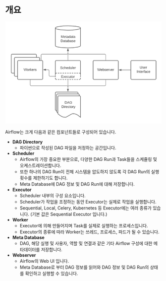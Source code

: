 # 개요

![img.png](./img.png)

Airflow는 크게 다음과 같은 컴포넌트들로 구성되어 있습니다.

- **DAG Directory**
  - 파이썬으로 작성된 DAG 파일을 저정하는 공간입니다.
- **Scheduler**
  - Airflow의 가장 중요한 부분으로, 다양한 DAG Run과 Task들을 스케쥴링 및 오케스트레이션합니다.
  - 또한 하나의 DAG Run이 전체 시스템을 압도하지 않도록 각 DAG Run의 실행 횟수를 제한하기도 합니다.
  - Meta Database에 DAG 정보 및 DAG Run에 대해 저장합니다.
- **Executor**
  - Scheduler 내부의 구성 요소입니다.
  - Scheduler가 작업을 조정하는 동안 Executor는 실제로 작업을 실행합니다.
  - Sequential, Local, Celery, Kubernetes 등 Executor에는 여러 종류가 있습니다. (기본 값은 Sequential Executor 입니다.)
- **Worker**
  - Executor에 의해 만들어지며 Task를 실제로 실행하는 프로세스입니다.
  - Executor의 종류에 따라 Worker는 쓰레드, 프로세스, 파드가 될 수 있습니다.
- **Meta Database**
  - DAG, 해당 실행 및 사용자, 역할 및 연결과 같은 기타 Airflow 구성에 대한 메타데이터를 저장합니다.
- **Webserver**
  - Airflow의 Web UI 입니다.
  - Meta Database로 부터 DAG 정보를 읽어와 DAG 정보 및 DAG Run의 상태를 확인하고 실행할 수 있습니다.
